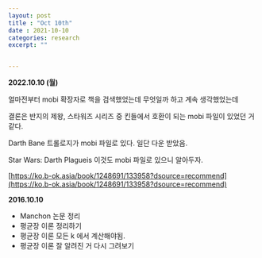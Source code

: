 ```yaml
---
layout: post
title : "Oct 10th"
date : 2021-10-10
categories: research
excerpt: ""


---
```



**2022.10.10 (월)**


얼마전부터 mobi 확장자로 책을 검색했었는데 무엇일까 하고 계속 생각했었는데

결론은 반지의 제왕, 스타워즈 시리즈 중 킨들에서 호환이 되는 mobi 파일이 있었던 거 같다. 

Darth Bane 트롤로지가 mobi 파일로 있다. 일단 다운 받았음. 

Star Wars: Darth Plagueis 이것도 mobi 파일로 있으니 알아두자. 

[https://ko.b-ok.asia/book/1248691/133958?dsource=recommend](https://ko.b-ok.asia/book/1248691/133958?dsource=recommend)



**2016.10.10**

* Manchon 논문 정리
* 평균장 이론 정리하기
* 평균장 이론 모든 k 에서 계산해야됨.
* 평균장 이론 잘 알려진 거 다시 그려보기
